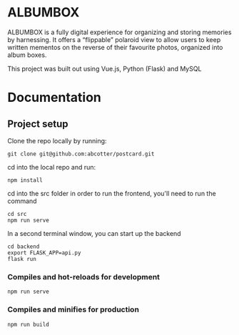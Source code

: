 # ALBUMBOX
ALBUMBOX is a fully digital experience for organizing and storing memories by harnessing. It offers a “flippable” polaroid view to allow users to keep written mementos on the reverse of their favourite photos, organized into album boxes.

This project was built out using Vue.js, Python (Flask) and MySQL

# Documentation

## Project setup
Clone the repo locally by running:
```
git clone git@github.com:abcotter/postcard.git
```
cd into the local repo and run:
```
npm install
```
cd into the src folder in order to run the frontend, you'll need to run the command
```
cd src
npm run serve
```
In a second terminal window, you can start up the backend
```
cd backend
export FLASK_APP=api.py
flask run
```

### Compiles and hot-reloads for development
```
npm run serve
```

### Compiles and minifies for production
```
npm run build
```
